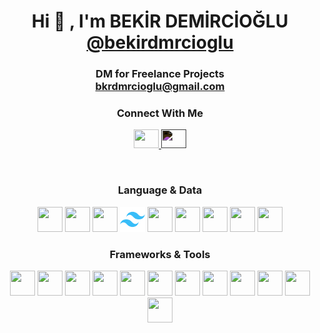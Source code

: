 <h1 align="center">Hi 👋 , I'm BEKİR DEMİRCİOĞLU<br> 
  <a href="https://www.instagram.com/bekirdmrcioglu/" target="blank">@bekirdmrcioglu</a> 
</h1> 

<h3 align="center">DM for Freelance Projects<br> 
  <a href="mailto:bkrdmrcioglu@gmail.com">bkrdmrcioglu@gmail.com</a>
</h3> 

<h3 align="center">Connect With Me</h3> 
<p align="center">
  <a href="mailto:bkrdmrcioglu@gmail.com" target="blank">
    <img src="https://cdn.jsdelivr.net/gh/devicons/devicon/icons/google/google-original.svg" height="30" width="40"/>
  </a>
  <a href="https://www.instagram.com/bekirdmrcioglu/" target="blank">
    <img src="https://cdn.jsdelivr.net/npm/simple-icons@v9/icons/instagram.svg" height="30" width="40" style="filter: invert(1);"/>
  </a>
</p>

<br>

<h3 align="center">Language & Data</h3>
<p align="center">
  <img src="https://cdn.jsdelivr.net/gh/devicons/devicon/icons/csharp/csharp-original.svg" width="40" height="40"/>
  <img src="https://cdn.jsdelivr.net/gh/devicons/devicon/icons/php/php-original.svg" width="40" height="40"/>
  <img src="https://cdn.jsdelivr.net/gh/devicons/devicon/icons/react/react-original.svg" width="40" height="40"/>
<img src="https://raw.githubusercontent.com/devicons/devicon/v2.17.0/icons/tailwindcss/tailwindcss-plain.svg" width="40" height="40" alt="Tailwind CSS Logo"/>

  <img src="https://cdn.jsdelivr.net/gh/devicons/devicon/icons/bootstrap/bootstrap-original.svg" width="40" height="40"/>
  <img src="https://cdn.jsdelivr.net/gh/devicons/devicon/icons/css3/css3-original.svg" width="40" height="40"/>
  <img src="https://cdn.jsdelivr.net/gh/devicons/devicon/icons/html5/html5-original.svg" width="40" height="40"/>
  <img src="https://cdn.jsdelivr.net/gh/devicons/devicon/icons/javascript/javascript-original.svg" width="40" height="40"/>
  <img src="https://cdn.jsdelivr.net/gh/devicons/devicon/icons/mysql/mysql-original.svg" width="40" height="40"/>
</p>

<h3 align="center">Frameworks & Tools</h3>
<p align="center">
  <img src="https://cdn.jsdelivr.net/gh/devicons/devicon/icons/dotnetcore/dotnetcore-original.svg" width="40" height="40"/>
  <img src="https://cdn.jsdelivr.net/gh/devicons/devicon/icons/react/react-original.svg" width="40" height="40"/> <!-- React Native için -->
  <img src="https://cdn.jsdelivr.net/gh/devicons/devicon/icons/nextjs/nextjs-original.svg" width="40" height="40"/>
  <img src="https://cdn.jsdelivr.net/gh/devicons/devicon/icons/linux/linux-original.svg" width="40" height="40"/>
  <img src="https://cdn.jsdelivr.net/gh/devicons/devicon/icons/windows8/windows8-original.svg" width="40" height="40"/>
  <img src="https://cdn.jsdelivr.net/gh/devicons/devicon/icons/nginx/nginx-original.svg" width="40" height="40"/>
  <img src="https://cdn.jsdelivr.net/gh/devicons/devicon/icons/visualstudio/visualstudio-plain.svg" width="40" height="40"/>
  <img src="https://cdn.jsdelivr.net/gh/devicons/devicon/icons/vscode/vscode-original.svg" width="40" height="40"/>
  <img src="https://cdn.jsdelivr.net/gh/devicons/devicon/icons/git/git-original.svg" width="40" height="40"/>
  <img src="https://cdn.jsdelivr.net/gh/devicons/devicon/icons/postman/postman-original.svg" width="40" height="40"/>
  <img src="https://cdn.jsdelivr.net/gh/devicons/devicon/icons/filezilla/filezilla-plain.svg" width="40" height="40"/>
  <img src="https://cdn.jsdelivr.net/gh/devicons/devicon/icons/vercel/vercel-original.svg" width="40" height="40"/>
</p>
